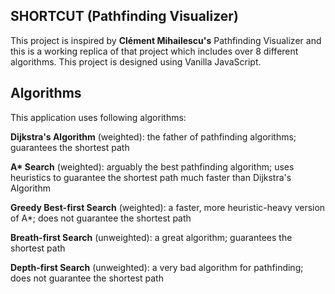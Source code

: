 ## SHORTCUT (Pathfinding Visualizer)

This project is inspired by **Clément Mihailescu's** Pathfinding Visualizer and this is a working replica of that project which includes over 8 different algorithms. This project is designed using Vanilla JavaScript.

## Algorithms

This application uses following algorithms:

**Dijkstra's Algorithm** (weighted): the father of pathfinding algorithms; guarantees the shortest path

**A\* Search** (weighted): arguably the best pathfinding algorithm; uses heuristics to guarantee the shortest path much faster than Dijkstra's Algorithm

**Greedy Best-first Search** (weighted): a faster, more heuristic-heavy version of A\*; does not guarantee the shortest path

**Breath-first Search** (unweighted): a great algorithm; guarantees the shortest path

**Depth-first Search** (unweighted): a very bad algorithm for pathfinding; does not guarantee the shortest path
